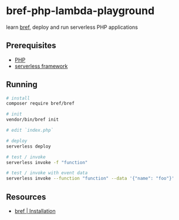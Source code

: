# bref-php-lambda-playground

learn [bref](https://bref.sh/), deploy and run serverless PHP applications

## Prerequisites

* [PHP](https://www.php.net/)
* [serverless framework](https://www.serverless.com/)

## Running

```sh
# install
composer require bref/bref

# init
vendor/bin/bref init

# edit `index.php`

# deploy
serverless deploy

# test / invoke
serverless invoke -f "function"

# test / invoke with event data
serverless invoke --function "function" --data '{"name": "foo"}'
```

## Resources

* [bref | Installation](https://bref.sh/docs/installation.html)